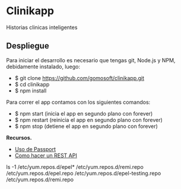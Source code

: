 Clinikapp
=========

Historias clinicas inteligentes



Despliegue
----------

Para iniciar el desarrollo es necesario que tengas git, Node.js y NPM, debidamente instalado, luego:

* $ git clone https://github.com/gomosoft/clinikapp.git
* $ cd clinikapp
* $ npm install


Para correr el app contamos con los siguientes comandos:

* $ npm start  (inicia el app en segundo plano con forever)
* $ npm restart  (reinicia el app en segundo plano con forever)
* $ npm stop  (detiene el app en segundo plano con forever)



**Recursos.**


* [Uso de Passport](http://scotch.io/tutorials/javascript/easy-node-authentication-setup-and-local)
* [Como hacer un REST API](http://scotch.io/tutorials/javascript/build-a-restful-api-using-node-and-express-4)



ls -1 /etc/yum.repos.d/epel* /etc/yum.repos.d/remi.repo /etc/yum.repos.d/epel.repo /etc/yum.repos.d/epel-testing.repo /etc/yum.repos.d/remi.repo